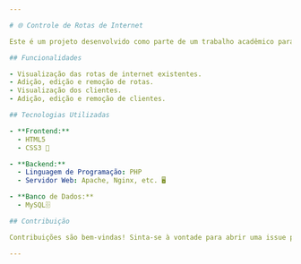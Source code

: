```yaml
---

# 🌐 Controle de Rotas de Internet

Este é um projeto desenvolvido como parte de um trabalho acadêmico para o inter de 2024 na UNIBRA. O objetivo deste projeto é criar um sistema web para o controle de rotas de internet, permitindo aos usuários monitorar e gerenciar as rotas de conexão de rede.

## Funcionalidades

- Visualização das rotas de internet existentes.
- Adição, edição e remoção de rotas.
- Visualização dos clientes.
- Adição, edição e remoção de clientes.

## Tecnologias Utilizadas

- **Frontend:**
  - HTML5
  - CSS3 🎨

- **Backend:**
  - Linguagem de Programação: PHP
  - Servidor Web: Apache, Nginx, etc. 🖥️

- **Banco de Dados:**
  - MySQL🗄️

## Contribuição

Contribuições são bem-vindas! Sinta-se à vontade para abrir uma issue para relatar problemas, sugestões ou melhorias. 🚀

---
```

